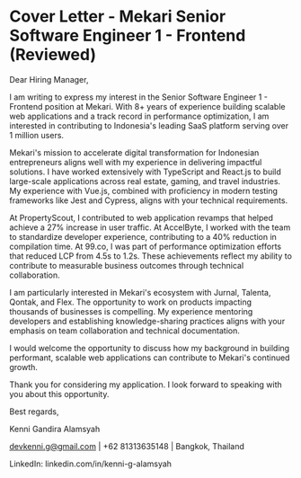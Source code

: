 # Cover Letter - Mekari Senior Software Engineer 1 - Frontend (Reviewed)

Dear Hiring Manager,

I am writing to express my interest in the Senior Software Engineer 1 - Frontend position at Mekari. With 8+ years of experience building scalable web applications and a track record in performance optimization, I am interested in contributing to Indonesia's leading SaaS platform serving over 1 million users.

Mekari's mission to accelerate digital transformation for Indonesian entrepreneurs aligns well with my experience in delivering impactful solutions. I have worked extensively with TypeScript and React.js to build large-scale applications across real estate, gaming, and travel industries. My experience with Vue.js, combined with proficiency in modern testing frameworks like Jest and Cypress, aligns with your technical requirements.

At PropertyScout, I contributed to web application revamps that helped achieve a 27% increase in user traffic. At AccelByte, I worked with the team to standardize developer experience, contributing to a 40% reduction in compilation time. At 99.co, I was part of performance optimization efforts that reduced LCP from 4.5s to 1.2s. These achievements reflect my ability to contribute to measurable business outcomes through technical collaboration.

I am particularly interested in Mekari's ecosystem with Jurnal, Talenta, Qontak, and Flex. The opportunity to work on products impacting thousands of businesses is compelling. My experience mentoring developers and establishing knowledge-sharing practices aligns with your emphasis on team collaboration and technical documentation.

I would welcome the opportunity to discuss how my background in building performant, scalable web applications can contribute to Mekari's continued growth.

Thank you for considering my application. I look forward to speaking with you about this opportunity.

Best regards,

Kenni Gandira Alamsyah

devkenni.g@gmail.com | +62 81313635148 | Bangkok, Thailand

LinkedIn: linkedin.com/in/kenni-g-alamsyah
